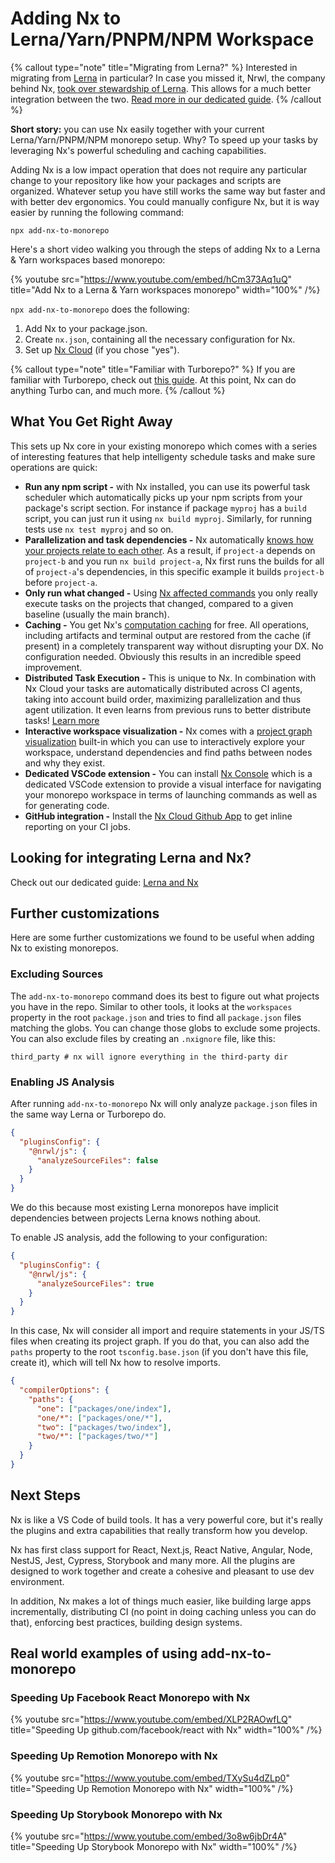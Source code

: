 # Adding Nx to Lerna/Yarn/PNPM/NPM Workspace

{% callout type="note" title="Migrating from Lerna?" %}
Interested in migrating from [Lerna](https://github.com/lerna/lerna) in particular? In case you missed it, Nrwl, the company behind Nx, [took over stewardship of Lerna](https://blog.nrwl.io/lerna-is-dead-long-live-lerna-61259f97dbd9). This allows for a much better integration between the two. [Read more in our dedicated guide](/recipes/adopting-nx/lerna-and-nx).
{% /callout %}

**Short story:** you can use Nx easily together with your current Lerna/Yarn/PNPM/NPM monorepo setup. Why? To speed up
your tasks by leveraging Nx's powerful scheduling and caching capabilities.

Adding Nx is a low impact operation that does not require any particular change to your repository like how your
packages and scripts are organized. Whatever setup you have still works the same way but faster and with better dev
ergonomics. You could manually configure Nx, but it is way easier by running the following command:

```shell
npx add-nx-to-monorepo
```

Here's a short video walking you through the steps of adding Nx to a Lerna & Yarn workspaces based monorepo:

{% youtube
src="https://www.youtube.com/embed/hCm373Aq1uQ"
title="Add Nx to a Lerna & Yarn workspaces monorepo"
width="100%" /%}

`npx add-nx-to-monorepo` does the following:

1. Add Nx to your package.json.
2. Create `nx.json`, containing all the necessary configuration for Nx.
3. Set up [Nx Cloud](https://nx.app) (if you chose "yes").

{% callout type="note" title="Familiar with Turborepo?" %}
If you are familiar with Turborepo, check out [this guide](/more-concepts/turbo-and-nx). At this point, Nx can do anything Turbo can, and much more.
{% /callout %}

## What You Get Right Away

This sets up Nx core in your existing monorepo which comes with a series of interesting features that help intelligenty schedule tasks and make sure operations are quick:

- **Run any npm script -** with Nx installed, you can use its powerful task scheduler which automatically picks up your
  npm scripts from your package's script section. For instance if package `myproj` has a `build` script, you can just
  run it using `nx build myproj`. Similarly, for running tests use `nx test myproj` and so on.
- **Parallelization and task dependencies -** Nx
  automatically [knows how your projects relate to each other](/more-concepts/how-project-graph-is-built). As a result, if `project-a`
  depends on `project-b` and you run `nx build project-a`, Nx first runs the builds for all of `project-a`'s
  dependencies, in this specific example it builds `project-b` before `project-a`.
- **Only run what changed -** Using [Nx affected commands](/concepts/affected) you only really execute tasks on the
  projects that changed, compared to a given baseline (usually the main branch).
- **Caching -** You get Nx's [computation caching](/concepts/how-caching-works) for free. All operations, including artifacts and
  terminal output are restored from the cache (if present) in a completely transparent way without disrupting your DX.
  No configuration needed. Obviously this results in an incredible speed improvement.
- **Distributed Task Execution -** This is unique to Nx. In combination with Nx Cloud your tasks are automatically
  distributed across CI agents, taking into account build order, maximizing parallelization and thus agent utilization.
  It even learns from previous runs to better distribute tasks! [Learn more](/concepts/dte)
- **Interactive workspace visualization -** Nx comes with a [project graph visualization](/core-features/explore-graph)
  built-in which you can use to interactively explore your workspace, understand dependencies and find paths between
  nodes and why they exist.
- **Dedicated VSCode extension -** You can install [Nx Console](/core-features/integrate-with-editors) which is a dedicated VSCode extension
  to provide a visual interface for navigating your monorepo workspace in terms of launching commands as well as for
  generating code.
- **GitHub integration -** Install the [Nx Cloud Github App](https://github.com/apps/nx-cloud) to get inline reporting
  on your CI jobs.

## Looking for integrating Lerna and Nx?

Check out our dedicated guide: [Lerna and Nx](/recipes/adopting-nx/lerna-and-nx)

## Further customizations

Here are some further customizations we found to be useful when adding Nx to existing monorepos.

### Excluding Sources

The `add-nx-to-monorepo` command does its best to figure out what projects you have in the repo. Similar to other tools,
it looks at the `workspaces` property in the root `package.json` and tries to find all `package.json` files matching the
globs. You can change those globs to exclude some projects. You can also exclude files by creating an `.nxignore` file,
like this:

```text
third_party # nx will ignore everything in the third-party dir
```

### Enabling JS Analysis

After running `add-nx-to-monorepo` Nx will only analyze `package.json` files in the same way Lerna or Turborepo do.

```json {% fileName="package.json" %}
{
  "pluginsConfig": {
    "@nrwl/js": {
      "analyzeSourceFiles": false
    }
  }
}
```

We do this because most existing Lerna monorepos have implicit dependencies between projects Lerna knows nothing about.

To enable JS analysis, add the following to your configuration:

```json
{
  "pluginsConfig": {
    "@nrwl/js": {
      "analyzeSourceFiles": true
    }
  }
}
```

In this case, Nx will consider all import
and require statements in your JS/TS files when creating its project graph. If you do that, you can also add the `paths`
property to the root `tsconfig.base.json` (if you don't have this file, create it), which will tell Nx how to resolve
imports.

```json {% fileName="tsconfig.base.json" %}
{
  "compilerOptions": {
    "paths": {
      "one": ["packages/one/index"],
      "one/*": ["packages/one/*"],
      "two": ["packages/two/index"],
      "two/*": ["packages/two/*"]
    }
  }
}
```

## Next Steps

Nx is like a VS Code of build tools. It has a very powerful core, but it's really the plugins and extra capabilities
that really transform how you develop.

Nx has first class support for React, Next.js, React Native, Angular, Node, NestJS, Jest, Cypress, Storybook and many
more. All the plugins are designed to work together and create a cohesive and pleasant to use dev environment.

In addition, Nx makes a lot of things much easier, like building large apps incrementally, distributing CI (no point in
doing caching unless you can do that), enforcing best practices, building design systems.

## Real world examples of using add-nx-to-monorepo

### Speeding Up Facebook React Monorepo with Nx

{% youtube
src="https://www.youtube.com/embed/XLP2RAOwfLQ"
title="Speeding Up github.com/facebook/react with Nx"
width="100%" /%}

### Speeding Up Remotion Monorepo with Nx

{% youtube
src="https://www.youtube.com/embed/TXySu4dZLp0"
title="Speeding Up Remotion Monorepo with Nx"
width="100%" /%}

### Speeding Up Storybook Monorepo with Nx

{% youtube
src="https://www.youtube.com/embed/3o8w6jbDr4A"
title="Speeding Up Storybook Monorepo with Nx"
width="100%" /%}
